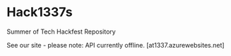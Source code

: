 # Hack1337s
Summer of Tech Hackfest Repository

See our site - please note: API currently offline.
[at1337.azurewebsites.net]
